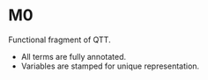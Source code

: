 # M0

Functional fragment of QTT. 

* All terms are fully annotated.
* Variables are stamped for unique representation.
